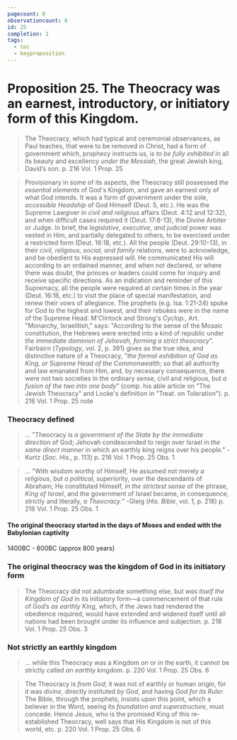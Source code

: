 ```yaml
---
pagecount: 6
observationcount: 6
id: 25
completion: 1
tags:
  - toc
  - keyproposition
---
```

# Proposition 25. The Theocracy was an earnest, introductory, or initiatory form of this Kingdom.

> The Theocracy, which had typical and ceremonial observances, as Paul teaches, that were to be removed in Christ, had a form of government which, prophecy instructs us, is *to be fully exhibited* in all its beauty and excellency *under the Messiah*, the great Jewish king, David’s son.
> p. 216 Vol. 1 Prop. 25

> Provisionary in some of its aspects, the Theocracy still possessed *the essential elements* of God's Kingdom, and gave an earnest only of what God intends.  It was a form of government under the sole, *accessible Headship* of God Himself (Deut. 5, etc.). He was the Supreme Lawgiver in *civil and religious* affairs (Deut. 4:12 and 12:32), and when difficult cases required it (Deut. 17:8-13), the Divine Arbiter or Judge.  In brief, the *legislative, executive, and judicial* power was vested in Him, and partially delegated to others, to be exercised under a restricted form (Deut. 16:18, etc.). All the people (Deut. 29:10-13), in their *civil, religious, social, and family* relations, were to acknowledge, and be obedient to His expressed will. He communicated His will according to an ordained manner, and when not declared, or where there was doubt, the princes or leaders could come for inquiry and receive specific directions. As an indication and reminder of this Supremacy, all the people were required at certain times in the year (Deut. 16:16, etc.) to visit the place of special manifestation, and renew their vows of allegiance. The prophets (e.g. Isa. 1:21-24) spoke for God to the highest and lowest, and their rebukes were in the name of the Supreme Head.  M'Clintock and Strong's *Cyclop.*, Art. "Monarchy, Israelitish," says: "According to the sense of the Mosaic constitution, the Hebrews were erected into a kind of republic under *the immediate dominion of Jehovah, forming a strict theocracy*". Fairbairn (*Typology*, vol. 2, p. 391) gives as the true idea, and distinctive nature of a Theocracy, "*the formal exhibition of God as King, or Supreme Head of the Commonwealth*; so that all authority and law emanated from Him, and, by necessary consequence, there were not two societies in the ordinary sense, civil and religious, but *a fusion of the two into one body*" (comp. his able article on "The Jewish Theocracy" and Locke's definition in "Treat. on Toleration").
>  p. 216 Vol. 1 Prop. 25 note

### Theocracy defined
> ... "Theocracy is *a government of the State by the immediate direction* of God; Jehovah condescended to reign over Israel in *the same direct manner* in which an earthly king reigns over his people."
> -Kurtz (*Sac. His.*, p. 113)
> p. 216 Vol. 1 Prop. 25 Obs. 1

> ... "With wisdom worthy of Himself, He assumed not merely *a religious*, but *a political*, superiority, over the descendants of Abraham; He constituted Himself, *in the strictest sense* of the phrase, *King of Israel*, and the government of Israel became, in consequence, strictly and literally, *a Theocracy.*"
> -Gleig (*His. Bible*, vol. 1, p. 218)
> p. 216 Vol. 1 Prop. 25 Obs. 1

#### The original theocracy started in the days of Moses and ended with the Babylonian captivity

1400BC - 600BC (approx 800 years)

### The original theocracy was the kingdom of God in its initiatory form
>The Theocracy did not adumbrate something else, but *was itself the Kingdom of God* in its initiatory form—a commencement of that rule of God’s *as earthly King*, which, if the Jews had rendered the obedience required, would have extended and widened itself until all nations had been brought under its influence and subjection.
>p. 218 Vol. 1 Prop. 25 Obs. 3
### Not strictly an earthly kingdom
> ... while this Theocracy was a Kingdom *on* or *in* the earth, it cannot be strictly called *an earthly* kingdom.
> p. 220 Vol. 1 Prop. 25 Obs. 6

>The Theocracy is *from God*; it was not of earthly or human origin, for it was *divine*, directly instituted *by God*, and having *God for its Ruler*. The Bible, through the prophets, insists upon this point, which a believer in the Word, seeing its *foundation and superstructure*, must concede. Hence Jesus, who is the promised King of this re-established Theocracy, well says that His Kingdom is not of this world, etc.
>p. 220 Vol. 1 Prop. 25 Obs. 6